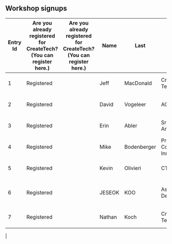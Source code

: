 ## Workshop signups

|Entry Id|Are you already registered for CreateTech? (You can register here.)|Are you already registered for CreateTech? (You can register here.)|Name|Last|Job Title|Company|Address|Address Line 2|City|State|Zip|Country|Email|Phone Number|Date |Created|Created By|Last Updated|Updated By|IP Address|Last Page Accessed|Completion Status|  
| ------	| ------	| ------	| ------	| ------	| ------	| ------	| ------	| ------	| ------	| ------	| ------	| ------	| ------	| ------	| ------	| ------	| ------	| ------	| ------	| ------	| ------	| ------	|  
|1|Registered||Jeff|MacDonald|Creative Technologist|The Martin Agency|1 Shockoe Plz.||Richmond|VA|23219|United States|jeff.macdonald@martinagency.com|7037259295|2014-10-06 09:47:43|public|||24.75.137.250|1|1|
|2|Registered||David|Vogeleer|ACD/Technology|Martin Agency|1 Shockoe Plaza||Richmond|VA|23219|United States|david.vogeleer@martinagency.com|8049287447|2014-10-06 09:52:49|public|||24.75.137.250|1|1|
|3|Registered||Erin|Abler|Sr. Experience Architect|Allen & Gerritsen|1619 Walnut St||Philadelphia|PA|19103|United States|eabler@a-g.com||2014-10-08 17:53:20|public|||50.201.82.106|1|1|
|4|Registered||Mike|Bodenberger|Project Coordinator, Innovation|allen & gerritsen|1619 Walnut St|4th Floor|Philadelphia|PA|19103|United States|mbodenberger@a-g.com||2014-10-09 10:39:07|public|||50.201.82.106|1|1|
|5|Registered||Kevin|Olivieri|CTO|a&g|2 Seaport Lane||Boston|Ma|02110|United States|kolivieri@a-g.com|8573002056|2014-10-09 10:39:55|public|||50.202.9.254|1|1|
|6|Registered||JESEOK|KOO|Associate Developer|Allen and Gerritsen|2 Seaport Lane 7th fl||Boston|MA|02210|United States|jseok@a-g.com|2672755342|2014-10-09 11:44:12|public|||50.201.82.106|1|1|
|7|Registered||Nathan|Koch|Creative Technologist|Cramer-Krasselt|225 N. Michigan Ave.|25th floor|Chicago|IL|60601|United States|nkoch@c-k.com|3126163449|2014-10-09 13:31:59|public|||38.98.131.132|1|1|  
|


